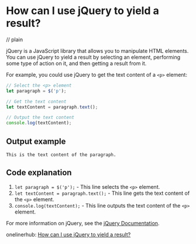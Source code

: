 # How can I use jQuery to yield a result?
// plain

jQuery is a JavaScript library that allows you to manipulate HTML elements. You can use jQuery to yield a result by selecting an element, performing some type of action on it, and then getting a result from it.

For example, you could use jQuery to get the text content of a `<p>` element:

```javascript
// Select the <p> element
let paragraph = $('p');

// Get the text content
let textContent = paragraph.text();

// Output the text content
console.log(textContent);
```

## Output example
 `This is the text content of the paragraph.`

## Code explanation


1. `let paragraph = $('p');` - This line selects the `<p>` element.
2. `let textContent = paragraph.text();` - This line gets the text content of the `<p>` element.
3. `console.log(textContent);` - This line outputs the text content of the `<p>` element.

For more information on jQuery, see the [jQuery Documentation](https://api.jquery.com/).

onelinerhub: [How can I use jQuery to yield a result?](https://onelinerhub.com/jquery/how-can-i-use-jquery-to-yield-a-result)